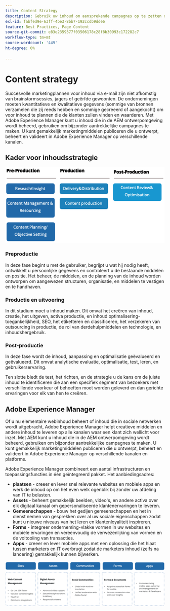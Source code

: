 ```yaml
---
title: Content Strategy
description: Gebruik uw inhoud om aansprekende campagnes op te zetten die uw klanten aangaan.
exl-id: fabfed9e-63ff-4be3-8bb7-192ccdb9dde6
feature: Best Practices, Page Content
source-git-commit: e83e2359377f03506178c28f8b30993c172282c7
workflow-type: tm+mt
source-wordcount: '449'
ht-degree: 0%

---
```


# Content strategy

Succesvolle marketingplannen voor inhoud via e-mail zijn niet afkomstig van brainstormsessies, jagers of geërfde gewoonten. De ondernemingen moeten kwantitatieve en kwalitatieve gegevens (sommige van bronnen verzamelen die zij reeds hebben en sommige gecreeerd of aangekocht) om voor inhoud te plannen die de klanten zullen vinden en waarderen. Met Adobe Experience Manager kunt u inhoud die in de AEM ontwerpomgeving wordt beheerd, gebruiken om bijzonder aantrekkelijke campagnes te maken. U kunt gemakkelijk marketingmiddelen publiceren die u ontwerpt, beheert en valideert in Adobe Experience Manager op verschillende kanalen.

## Kader voor inhoudsstrategie

![ diagram van het de strategiekader van de Inhoud ](../../assets/playbooks/content-strategy-framework.png)

### Preproductie

In deze fase begint u met de gebruiker, begrijpt u wat hij nodig heeft, ontwikkelt u persoonlijke gegevens en controleert u de bestaande middelen en positie. Het beheer, de middelen, en de planning van de inhoud worden ontworpen om aangewezen structuren, organisatie, en middelen te vestigen en te handhaven.

### Productie en uitvoering

In dit stadium moet u inhoud maken. Dit omvat het creëren van inhoud, creatie, het uitgeven, activa productie, en inhoud optimalisering-toegankelijkheid, SEO, het etiketteren en classificeren, het verzekeren van outsourcing in productie, de rol van derdehulpmiddelen en technologie, en inhoudshergebruik.

### Post-productie

In deze fase wordt de inhoud, aanpassing en optimalisatie geëvalueerd en geëvalueerd. Dit omvat analytische evaluatie, optimalisatie, test, leren, en gebruikerservaring.

Ten slotte biedt de test, het richten, en de strategie u de kans om de juiste inhoud te identificeren die aan een specifiek segment van bezoekers met verschillende voorkeur of behoeften moet worden geleverd en dan gerichte ervaringen voor elk van hen te creëren.

## Adobe Experience Manager

Of u nu elementaire webinhoud beheert of inhoud die in sociale netwerken wordt uitgebracht, Adobe Experience Manager helpt creatieve middelen en andere inhoud te leveren op alle kanalen waar een klant zich wellicht voor inzet. Met AEM kunt u inhoud die in de AEM ontwerpomgeving wordt beheerd, gebruiken om bijzonder aantrekkelijke campagnes te maken. U kunt gemakkelijk marketingmiddelen publiceren die u ontwerpt, beheert en valideert in Adobe Experience Manager op verschillende kanalen en platforms.

Adobe Experience Manager combineert een aantal infrastructuren en toepassingsfuncties in één geïntegreerd pakket. Het aanbiedingsadres:

- **plaatsen** - creeer en lever snel relevante websites en mobiele apps en werk de inhoud op om het even welk ogenblik bij zonder uw afdeling van IT te belasten.
- **Assets** - beheert gemakkelijk beelden, video&#39;s, en andere activa over elk digitaal kanaal om gepersonaliseerde klantenervaringen te leveren.
- **Gemeenschappen** - bouw het gedijen gemeenschappen en het in dienst nemen van gesprekken over al uw sociale eigenschappen zodat kunt u nieuwe niveaus van het leren en klantenloyaliteit inspireren.
- **Forms** - integreer onderneming-vlakke vormen in uw websites en mobiele ervaringen en vereenvoudig de verwezenlijking van vormen en de voltooiing van transacties.
- **Apps** - creeer en lever mobiele apps met een oplossing die het hiaat tussen marketers en IT overbrugt zodat de marketers inhoud (zelfs na lancering) gemakkelijk kunnen bijwerken.

![ diagram van het de strategiekader van de Inhoud ](../../assets/playbooks/content-strategy-framework2.png)
